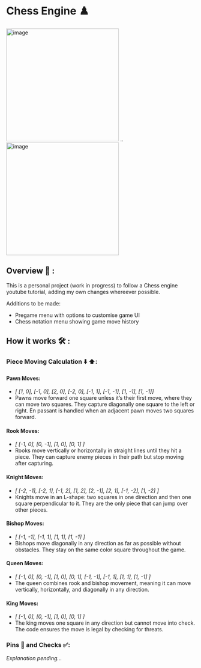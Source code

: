 # Chess Engine ♟️

<img width="300" alt="image" src="https://github.com/user-attachments/assets/74af6679-1ea3-48b0-b8e8-724c339bb714" />
..
<img width="300" alt="image" src="https://github.com/user-attachments/assets/a9e6b14c-7d19-41aa-a049-c3ee5208e757" />

## Overview 📁 :
This is a personal project (work in progress) to follow a Chess engine youtube tutorial, adding my own changes whereever possible.

Additions to be made:

* Pregame menu with options to customise game UI
* Chess notation menu showing game move history

  

## How it works 🛠 :

### Piece Moving Calculation ⬇️ ⬆️:

#### Pawn Moves:
* *[ [1, 0], [-1, 0], [2, 0], [-2, 0], [-1, 1], [-1, -1], [1, -1], [1, -1]]* 
* Pawns move forward one square unless it’s their first move, where they can move two squares. They capture diagonally one square to the left or right. En passant is handled when an adjacent pawn moves two squares forward.

#### Rook Moves:
* *[ [-1, 0], [0, -1], [1, 0], [0, 1] ]*
* Rooks move vertically or horizontally in straight lines until they hit a piece. They can capture enemy pieces in their path but stop moving after capturing.

#### Knight Moves:
* *[ [-2, -1], [-2, 1], [-1, 2], [1, 2], [2, -1], [2, 1], [-1, -2], [1, -2] ]*
* Knights move in an L-shape: two squares in one direction and then one square perpendicular to it. They are the only piece that can jump over other pieces.

#### Bishop Moves:
* *[ [-1, -1], [-1, 1], [1, 1], [1, -1] ]*
* Bishops move diagonally in any direction as far as possible without obstacles. They stay on the same color square throughout the game.

#### Queen Moves:
* *[ [-1, 0], [0, -1], [1, 0], [0, 1], [-1, -1], [-1, 1], [1, 1], [1, -1] ]*
* The queen combines rook and bishop movement, meaning it can move vertically, horizontally, and diagonally in any direction.

#### King Moves:
* *[ [-1, 0], [0, -1], [1, 0], [0, 1] ]*
* The king moves one square in any direction but cannot move into check. The code ensures the move is legal by checking for threats.

### Pins 📍 and Checks ✅:
*Explanation pending...*
